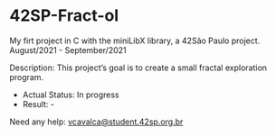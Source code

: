 # 42SP-Fract-ol
My firt project in C with the miniLibX library, a 42São Paulo project. August/2021 - September/2021

Description: This project’s goal is to create a small fractal exploration program.

- Actual Status: In progress
- Result: -

Need any help: vcavalca@student.42sp.org.br
